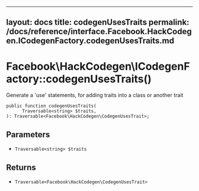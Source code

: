 
***

layout: docs
title: codegenUsesTraits
permalink: /docs/reference/interface.Facebook.HackCodegen.ICodegenFactory.codegenUsesTraits.md
---







# Facebook\\HackCodegen\\ICodegenFactory::codegenUsesTraits()




Generate a 'use' statements, for adding traits into a class or another
trait




``` Hack
public function codegenUsesTraits(
      Traversable<string> $traits,
): Traversable<Facebook\HackCodegen\CodegenUsesTrait>;
```




## Parameters




- ` Traversable<string> $traits `




## Returns




+ ` Traversable<Facebook\HackCodegen\CodegenUsesTrait> `